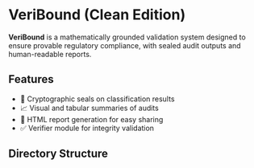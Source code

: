 # VeriBound (Clean Edition)

**VeriBound** is a mathematically grounded validation system designed to ensure provable regulatory compliance, with sealed audit outputs and human-readable reports.

## Features

- 🔐 Cryptographic seals on classification results
- 📈 Visual and tabular summaries of audits
- 📄 HTML report generation for easy sharing
- ✅ Verifier module for integrity validation

## Directory Structure

